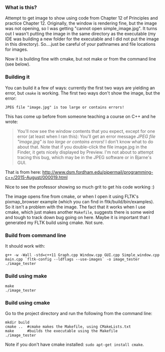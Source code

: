 ### What is this?
Attempt to get image to show using code from Chapter 12 of Principles and practice Chapter 12. Originally, the window is rendering fine, but the image was not opening, so I was getting  "cannot open simple_image.jpg". It turns out I wasn't putting the image in the same directory as the executable  (my IDE was building a new folder for the executable and I did not put the image in this directory). So....just be careful of your pathnames and file locations for images.

Now it is building fine with cmake, but not make or from the command line (see below).

### Building it
You can build it a few of ways: currently the first two ways are yielding an error, but `cmake` is working. The first two ways don't
show the image, but the error:

    JPEG file "image.jpg" is too large or contains errors!

This has come up before from someone teaching a course on C++ and he wrote:
> You'll now see the window contents that you expect,
 except for one error (at least when I ran this): You'll get an error
 message
  *JPEG file "image.jpg" is too large or contains errors!*
 I don't know what to do about that.  Note that if you double-click the
 file image.jpg in the Finder, it gets nicely displayed by Preview.
 I'm not about to attempt tracing this bug, which may be in the JPEG
 software or in Bjarne's GUI.

That is from here:
http://www.dsm.fordham.edu/pipermail/programming-c++/2015-August/000019.html

Nice to see the professor showing so much grit to get his code working :) 

The image opens fine from cmake, or when I open it using FLTK's pixmap_browser example (which you can find in  fltk/build/bin/examples). So it isn't a problem with the image. The fact that it works when I use cmake, which just makes another `Makefile`, suggests there is some weird and tough to track down bug going on here. Maybe it is important that I generated my FLTK build using cmake. Not sure.


### Build from command line
It should work with:

    g++ -w -Wall -std=c++11 Graph.cpp Window.cpp GUI.cpp Simple_window.cpp main.cpp `fltk-config --ldflags --use-images` -o image_tester
    ./image_tester


### Build using make

    make
    ./image_tester


### Build using cmake
Go to the project directory and run the following from the command line:

    mkdir build  
    cmake ..  #cmake makes the Makefile, using CMakeLists.txt
    make      #builds the executable using the Makefile
    ./image_tester

Note if you don't have cmake installed: `sudo apt-get install cmake`.
